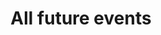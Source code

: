 ---
title: "All future events"
description : "List of all upcoming events at the Citizen Bar "
draft: false

#
# Do not add markdown files in this folder
# Replay are `events` with a `watch:` attribute
#
# See the following files and folders : 
#   - content/english/events
#   - content/french/events
#   - themes/vex/layouts/replay/list.html
#   - themes/vex/layouts/replay/single.html
#
---
